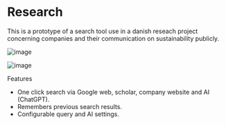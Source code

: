 # Research
This is a prototype of a search tool use in a danish reseach project concerning companies and their communication on sustainability publicly.

![image](https://github.com/user-attachments/assets/0d5b4cde-07c0-4f58-88c4-70fcac517346)


![image](https://github.com/user-attachments/assets/b58dcaaa-51ae-417a-8a37-10649fa05822)

Features
- One click search via Google web, scholar, company website and AI (ChatGPT).
- Remembers previous search results.
- Configurable query and AI settings.
